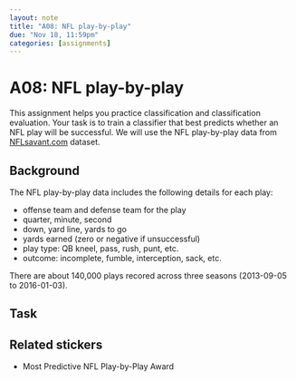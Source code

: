```yaml
---
layout: note
title: "A08: NFL play-by-play"
due: "Nov 18, 11:59pm"
categories: [assignments]
---
```


# A08: NFL play-by-play

This assignment helps you practice classification and classification evaluation. Your task is to train a classifier that best predicts whether an NFL play will be successful. We will use the NFL play-by-play data from [NFLsavant.com](http://nflsavant.com/about.php) dataset.

## Background

The NFL play-by-play data includes the following details for each play:

- offense team and defense team for the play
- quarter, minute, second
- down, yard line, yards to go
- yards earned (zero or negative if unsuccessful)
- play type: QB kneel, pass, rush, punt, etc.
- outcome: incomplete, fumble, interception, sack, etc.

There are about 140,000 plays recored across three seasons (2013-09-05 to 2016-01-03).

## Task

## Related stickers

- Most Predictive NFL Play-by-Play Award


